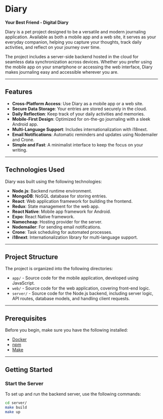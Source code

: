 # Diary

**Your Best Friend - Digital Diary**

Diary is a pet project designed to be a versatile and modern journaling application. Available as both a mobile app and a web site, it serves as your everyday companion, helping you capture your thoughts, track daily activities, and reflect on your journey over time.

The project includes a server-side backend hosted in the cloud for seamless data synchronization across devices. Whether you prefer using the mobile app on your smartphone or accessing the web interface, Diary makes journaling easy and accessible wherever you are.

---

## Features

-   **Cross-Platform Access**: Use Diary as a mobile app or a web site.
-   **Secure Data Storage**: Your entries are stored securely in the cloud.
-   **Daily Reflection**: Keep track of your daily activities and memories.
-   **Mobile-First Design**: Optimized for on-the-go journaling with a sleek Android app.
-   **Multi-Language Support**: Includes internationalization with i18next.
-   **Email Notifications**: Automatic reminders and updates using Nodemailer and Crone.
-   **Simple and Fast**: A minimalist interface to keep the focus on your writing.

---

## Technologies Used

Diary was built using the following technologies:

-   **Node.js**: Backend runtime environment.
-   **MongoDB**: NoSQL database for storing entries.
-   **React**: Web application framework for building the frontend.
-   **Redux**: State management for the web app.
-   **React Native**: Mobile app framework for Android.
-   **Expo**: React Native framework.
-   **Namecheap**: Hosting provider for the server.
-   **Nodemailer**: For sending email notifications.
-   **Crone**: Task scheduling for automated processes.
-   **i18next**: Internationalization library for multi-language support.

---

## Project Structure

The project is organized into the following directories:

-   `app/` - Source code for the mobile application, developed using JavaScript.
-   `web/` - Source code for the web application, covering front-end logic.
-   `server/` - Source code for the Node.js backend, including server logic, API routes, database models, and handling client requests.

---

## Prerequisites

Before you begin, make sure you have the following installed:

-   [Docker](https://www.docker.com/)
-   [npm](https://www.npmjs.com/)
-   [Make](https://www.gnu.org/software/make/)

---

## Getting Started

### Start the Server

To set up and run the backend server, use the following commands:

```bash
cd server/
make build
make up
```
